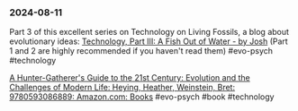 ### 2024-08-11

Part 3 of this excellent series on Technology on Living Fossils, a blog about evolutionary ideas: [Technology, Part III: A Fish Out of Water - by Josh](https://thelivingfossils.substack.com/p/technology-part-iii-a-fish-out-of) (Part 1 and 2 are highly recommended if you haven't read them) #evo-psych #technology

[A Hunter-Gatherer's Guide to the 21st Century: Evolution and the Challenges of Modern Life: Heying, Heather, Weinstein, Bret: 9780593086889: Amazon.com: Books](https://www.amazon.com/Hunter-Gatherers-Guide-21st-Century-Challenges/dp/0593086880) #evo-psych #book #technology 



